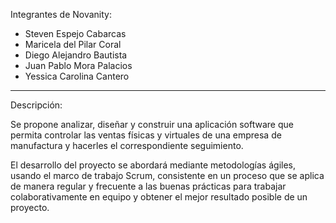 Integrantes de Novanity:

- Steven Espejo Cabarcas
- Maricela del Pilar Coral
- Diego Alejandro Bautista
- Juan Pablo Mora Palacios
- Yessica Carolina Cantero

---------------------------------------------------------------------------

Descripción:

Se propone analizar, diseñar y construir una aplicación software que permita controlar las ventas
físicas y virtuales de una empresa de manufactura y hacerles el correspondiente seguimiento.

El desarrollo del proyecto se abordará mediante metodologías ágiles, usando el marco de trabajo Scrum,
consistente en un proceso que se aplica de manera regular y frecuente a las buenas prácticas para
trabajar colaborativamente en equipo y obtener el mejor resultado posible de un proyecto.